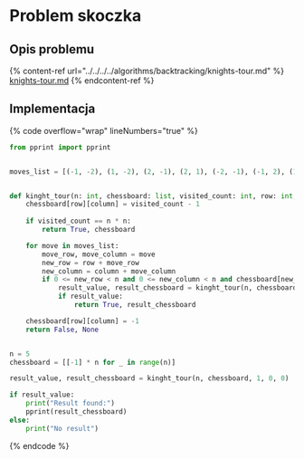 # Problem skoczka

## Opis problemu

{% content-ref url="../../../../algorithms/backtracking/knights-tour.md" %}
[knights-tour.md](../../../../algorithms/backtracking/knights-tour.md)
{% endcontent-ref %}

## Implementacja

{% code overflow="wrap" lineNumbers="true" %}
```python
from pprint import pprint


moves_list = [(-1, -2), (1, -2), (2, -1), (2, 1), (-2, -1), (-1, 2), (1, 2)]


def kinght_tour(n: int, chessboard: list, visited_count: int, row: int, column: int) -> tuple:
    chessboard[row][column] = visited_count - 1
    
    if visited_count == n * n:
        return True, chessboard

    for move in moves_list:
        move_row, move_column = move
        new_row = row + move_row
        new_column = column + move_column
        if 0 <= new_row < n and 0 <= new_column < n and chessboard[new_row][new_column] == -1:
            result_value, result_chessboard = kinght_tour(n, chessboard, visited_count + 1, new_row, new_column)
            if result_value:
                return True, result_chessboard

    chessboard[row][column] = -1
    return False, None


n = 5
chessboard = [[-1] * n for _ in range(n)]

result_value, result_chessboard = kinght_tour(n, chessboard, 1, 0, 0)

if result_value:
    print("Result found:")
    pprint(result_chessboard)
else:
    print("No result")
```
{% endcode %}